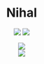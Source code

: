 <h1 align="center">Nihal</h1>

<!-- Language Stack -->
<div align="center">
    <a href="https://www.python.org/"><img src="https://img.shields.io/badge/python-%23FFD343?style=for-the-badge&logo=python&logoColor=black" /></a>
    <a href="https://en.wikipedia.org/wiki/SQL"><img src= "https://img.shields.io/badge/SQL-blue?style=for-the-badge" /></a></div>

<p align="center">
    
<!-- GitHub Stats -->
<div align="center">
    <img src="https://github-readme-stats.vercel.app/api?username=Blaze34536&show_icons=true&include_all_commits=true&count_private=true&hide_border=true&bg_color=00000000&text_color=ADD8E6&title_color=ADD8E6">
</div>

<!-- GitHub TopLangs -->
<div align="center">
    <img src="https://github-readme-stats.vercel.app/api/top-langs/?username=Blaze34536&show_icons=true&include_all_commits=true&count_private=true&hide_border=true&bg_color=00000000&text_color=0000FF&title_color=ADD8E6">
</div>

